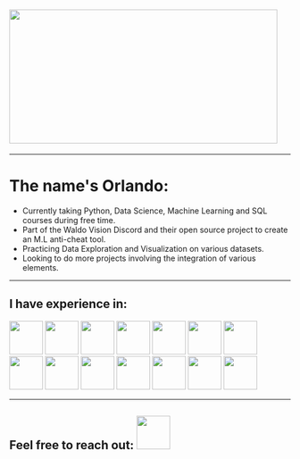 # <img src="https://c.tenor.com/6us3et_6HDoAAAAC/hello-there-hi-there.gif" height="240px" width="480px">

---
# The name's Orlando:
- Currently taking Python, Data Science, Machine Learning and SQL courses during free time.
- Part of the Waldo Vision Discord and their open source project to create an M.L anti-cheat tool.
- Practicing Data Exploration and Visualization on various datasets.
- Looking to do more projects involving the integration of various elements.

---
## I have experience in:
[<img src="https://cdn.svgporn.com/logos/python.svg" width="60px" height="60px"/>](https://www.python.org/)
[<img src="https://cdn.svgporn.com/logos/c-plusplus.svg" width="60px" height="60px"/>](https://www.isocpp.org/)
[<img src="https://cdn.svgporn.com/logos/tensorflow.svg" width="60px" height="60px"/>](https://www.tensorflow.org/)
[<img src="https://cdn.svgporn.com/logos/numpy.svg" width="60px" height="60px"/>](https://numpy.org/)
[<img src="https://cdn.svgporn.com/logos/html-5.svg" width="60px" height="60px"/>](https://html.spec.whatwg.org/multipage/)
[<img src="https://cdn.svgporn.com/logos/css-3.svg" width="60px" height="60px"/>](https://www.w3.org/TR/CSS/)
[<img src="https://cdn.svgporn.com/logos/javascript.svg" width="60px" height="60px"/>](https://developer.mozilla.org/en-US/docs/Web/JavaScript)
[<img src="https://cdn.svgporn.com/logos/php.svg" width="60px" height="60px"/>](https://www.php.net/)
[<img src="https://cdn.svgporn.com/logos/mysql.svg" width="60px" height="60px"/>](https://dev.mysql.com/)
[<img src="https://cdn.svgporn.com/logos/google-cloud.svg" width="60px" height="60px"/>](https://cloud.google.com/)
[<img src="https://cdn.svgporn.com/logos/github-octocat.svg" width="60px" height="60px"/>](https://github.com/)
[<img src="https://cdn.svgporn.com/logos/selenium.svg" width="60px" height="60px"/>](https://www.selenium.dev/)
[<img src="https://cdn.svgporn.com/logos/flask.svg" width="60px" height="60px"/>](https://flask.palletsprojects.com/en/2.0.x/)
[<img src="https://cdn.svgporn.com/logos/ubuntu.svg" width="60px" height="60px"/>](https://ubuntu.com/)

---
## Feel free to reach out: [<img src="https://cdn.svgporn.com/logos/linkedin.svg" width="60px" height="60px"/>](https://www.linkedin.com/in/orlando-liantaud/)

